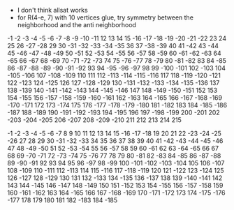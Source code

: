 - I don't think allsat works
- for R(4-e, 7) with 10 vertices glue, try symmetry between the neighborhood and the anti neighborhood


 -1 -2 -3 -4 -5 -6 -7 -8 -9 -10 -11 12 13 14 15 
 -16 -17 -18 -19 -20 -21 -22 23 24 25 26 -27 -28 29 30 
 -31 -32 -33 -34 -35 36 37 -38 -39 40 41 -42 43 -44 45 
 -46 -47 -48 -49 50 -51 52 -53 54 -55 56 -57 58 -59 60 -61 -62 -63 64 -65
 66 -67 68 -69 70 -71 -72 -73 74 75 -76 -77 78 -79 80 -81 -82 83 84 -85 86
 -87 -88 -89 -90 -91 -92 93 94 -95 -96 -97 98 99 -100 -101 102 -103 104 -105
 -106 107 -108 -109 110 111 112 -113 -114 -115 -116 117 118 -119 -120 -121
 122 -123 124 -125 126 127 -128 -129 130 -131 -132 -133 -134 -135 -136 137
 138 -139 140 -141 -142 -143 144 -145 -146 147 148 -149 -150 -151 152 153 154
 -155 156 -157 -158 -159 -160 -161 162 -163 164 -165 166 -167 -168 -169 -170
 -171 172 173 -174 175 176 -177 -178 -179 -180 181 -182 183 184 -185 -186
 -187 188 -189 190 -191 -192 -193 194 -195 196 197 -198 -199 200 -201 202
 -203 -204 -205 206 -207 208 -209 -210 211 212 213 214 215

 -1 -2 -3 -4 -5 -6 -7 8 9 10 11 12 13 14 15 
 -16 -17 -18 19 20 21 22 -23 -24
 -25 -26 27 28 29 30 -31 -32 -33 34 35 36 37 38 39 40 41 -42 -43 -44 -45 -46
 47 48 -49 -50 51 52 -53 -54 55 56 -57 58 59 60 -61 62 63 -64 -65 66 67 68 69
 -70 -71 72 -73 -74 75 -76 77 78 79 80 -81 82 -83 84 -85 86 -87 -88 89 -90
 -91 92 93 94 95 96 -97 98 -99 100 -101 -102 -103 -104 105 106 -107 108 -109
 110 -111 112 -113 114 115 -116 117 -118 -119 120 121 -122 123 -124 125 126
 -127 128 -129 130 131 132 -133 134 -135 136 -137 138 139 -140 -141 142 143
 144 -145 146 -147 148 -149 150 151 -152 153 154 -155 156 -157 -158 159 160
 -161 -162 163 164 -165 166 167 -168 -169 170 -171 -172 173 174 -175 -176
 -177 178 179 180 181 182 -183 184 -185